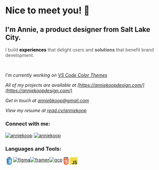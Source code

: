 # Nice to meet you! 🤗
## I'm Annie, a product designer from Salt Lake City.
<p style="color: #555">I build <b style="color: black">experiences</b> that delight users and <b>solutions</b> that benefit brand development.</p><br>

<em>I’m currently working on [VS Code Color Themes](https://github.com/anniekoop/abk-color-theme.git)

All of my projects are available at [https://anniekoopdesign.com/](https://anniekoopdesign.com/)

Get in touch at anniebkoop@gmail.com

View my resume at [read.cv/anniekoop](https://read.cv/anniekoop)</em><br>

<h3 align="left">Connect with me:</h3>
<p align="left">
<a href="https://linkedin.com/in/anniekoop" target="blank"><img align="center" src="https://raw.githubusercontent.com/rahuldkjain/github-profile-readme-generator/master/src/images/icons/Social/linked-in-alt.svg" alt="anniekoop" height="30" width="40" /></a>
<a href="https://www.behance.net/anniekoop" target="blank"><img align="center" src="https://raw.githubusercontent.com/rahuldkjain/github-profile-readme-generator/master/src/images/icons/Social/behance.svg" alt="anniekoop" height="30" width="40" /></a>
</p>

<h3 align="left">Languages and Tools:</h3>
<div style="display: flex" style="gap: 0.5rem"> <a href="https://www.w3schools.com/css/" target="_blank" rel="noreferrer"> <img src="https://raw.githubusercontent.com/devicons/devicon/master/icons/css3/css3-original-wordmark.svg" alt="css3" width="24" height="24"/> </a> <a href="https://www.figma.com/" target="_blank" rel="noreferrer"> <img src="https://www.vectorlogo.zone/logos/figma/figma-icon.svg" alt="figma" width="24" height="24"/> </a> <a href="https://www.framer.com/" target="_blank" rel="noreferrer"> <img src="https://www.vectorlogo.zone/logos/framer/framer-icon.svg" alt="framer" width="24" height="24"/> </a> <a href="https://cloud.google.com" target="_blank" rel="noreferrer"> <img src="https://www.vectorlogo.zone/logos/google_cloud/google_cloud-icon.svg" alt="gcp" width="24" height="24"/> </a> <a href="https://www.w3.org/html/" target="_blank" rel="noreferrer"> <img src="https://raw.githubusercontent.com/devicons/devicon/master/icons/html5/html5-original-wordmark.svg" alt="html5" width="24" height="24"/> </a> <a href="https://developer.mozilla.org/en-US/docs/Web/JavaScript" target="_blank" rel="noreferrer"> <img src="https://raw.githubusercontent.com/devicons/devicon/master/icons/javascript/javascript-original.svg" alt="javascript" width="24" height="24"/> </a> </div>

